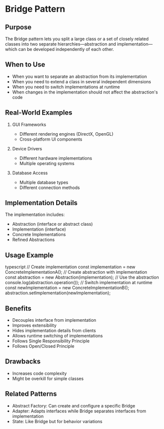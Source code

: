 # Bridge Pattern

## Purpose
The Bridge pattern lets you split a large class or a set of closely related classes into two separate hierarchies—abstraction and implementation—which can be developed independently of each other.

## When to Use
- When you want to separate an abstraction from its implementation
- When you need to extend a class in several independent dimensions
- When you need to switch implementations at runtime
- When changes in the implementation should not affect the abstraction's code

## Real-World Examples
1. GUI Frameworks
   - Different rendering engines (DirectX, OpenGL)
   - Cross-platform UI components

2. Device Drivers
   - Different hardware implementations
   - Multiple operating systems

3. Database Access
   - Multiple database types
   - Different connection methods

## Implementation Details
The implementation includes:
- Abstraction (interface or abstract class)
- Implementation (interface)
- Concrete Implementations
- Refined Abstractions

## Usage Example 

typescript
// Create implementation
const implementation = new ConcreteImplementationA();
// Create abstraction with implementation
const abstraction = new Abstraction(implementation);
// Use the abstraction
console.log(abstraction.operation());
// Switch implementation at runtime
const newImplementation = new ConcreteImplementationB();
abstraction.setImplementation(newImplementation);

## Benefits
- Decouples interface from implementation
- Improves extensibility
- Hides implementation details from clients
- Allows runtime switching of implementations
- Follows Single Responsibility Principle
- Follows Open/Closed Principle

## Drawbacks
- Increases code complexity
- Might be overkill for simple classes

## Related Patterns
- Abstract Factory: Can create and configure a specific Bridge
- Adapter: Adapts interfaces while Bridge separates interfaces from implementation
- State: Like Bridge but for behavior variations